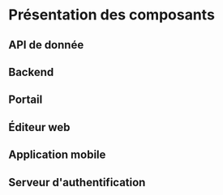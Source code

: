 # Présentation des composants

## API de donnée

## Backend

## Portail

## Éditeur web

## Application mobile

## Serveur d'authentification
